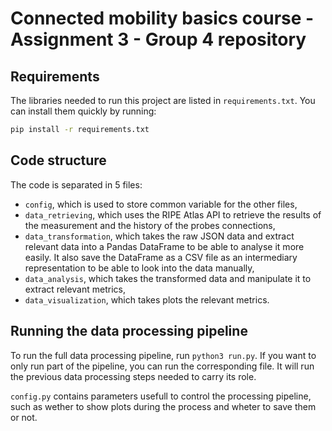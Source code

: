 # Connected mobility basics course - Assignment 3 - Group 4 repository

## Requirements

The libraries needed to run this project are listed in ```requirements.txt```. You can install them quickly by running:
```bash
pip install -r requirements.txt
```

## Code structure

The code is separated in 5 files:

- ```config```, which is used to store common variable for the other files,
- ```data_retrieving```, which uses the RIPE Atlas API to retrieve the results of the measurement and the history of the probes connections,
- ```data_transformation```, which takes the raw JSON data and extract relevant data into a Pandas DataFrame to be able to analyse it more easily. It also save the DataFrame as a CSV file as an intermediary representation to be able to look into the data manually,
- ```data_analysis```, which takes the transformed data and manipulate it to extract relevant metrics,
- ```data_visualization```, which takes plots the relevant metrics.

## Running the data processing pipeline

To run the full data processing pipeline, run ```python3 run.py```. If you want to only run part of the pipeline, you can run the corresponding file. It will run the previous data processing steps needed to carry its role.

```config.py``` contains parameters usefull to control the processing pipeline, such as wether to show plots during the process and wheter to save them or not.
